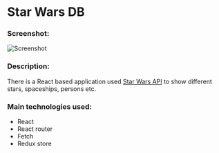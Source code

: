 # Star Wars DB

### Screenshot:

![Screenshot](https://i.imgur.com/p9J4m4p.png)

### Description:

There is a React based application used [Star Wars API](https://swapi.dev/) to show different stars, spaceships, persons etc.

### Main technologies used:

 - React
 - React router
 - Fetch
 - Redux store

